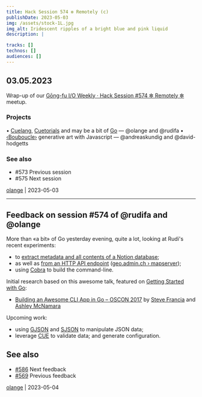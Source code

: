 ```yaml
---
title: Hack Session 574 ✼ Remotely (c)
publishDate: 2023-05-03
img: /assets/stock-1L.jpg
img_alt: Iridescent ripples of a bright blue and pink liquid
description: |

tracks: []
technos: []
audiences: []
---
```


## 03.05.2023

Wrap-up of our [Gōng-fu I/O Weekly · Hack Session #574 ✼ Remotely ✼](https://www.meetup.com/fr-FR/gōngfuio/events/gbcldtyfchbfb/) meetup.

### Projects

• [Cuelang](https://cuelang.org/), [Cuetorials](https://cuetorials.com/) and may be a bit of [Go](https://go.dev/) — @olange and @rudifa
• [‹Bouboucle›](http://bouboucle.com) generative art with Javascript — @andreaskundig and @david-hodgetts 

### See also

* #573 Previous session
* #575 Next session

[olange](https://github.com/olange) | 2023-05-03

<hr/>

## Feedback on session #574 of @rudifa and @olange

More than «a bit» of Go yesterday evening, quite a lot, looking at Rudi's recent experiments:

* to [extract metadata and all contents of a Notion database](https://github.com/rudifa/go-notion);
* as well as [from an HTTP API endpoint](https://github.com/rudifa/go-swisstopo) ([geo.admin.ch › mapserver](https://api3.geo.admin.ch/rest/services/api/MapServer));
* using [Cobra](https://cobra.dev) to build the command-line.

Initial research based on this awesome talk, featured on [Getting Started with Go](https://go.dev/learn/):

* [Building an Awesome CLI App in Go – OSCON 2017](https://spf13.com/presentation/building-an-awesome-cli-app-in-go-oscon/) by [Steve Francia](https://spf13.com/) and [Ashley McNamara](https://twitter.com/ashleymcnamara)

Upcoming work:

* using [GJSON](http://github.com/tidwall/gjson) and [SJSON](http://github.com/tidwall/sjson) to manipulate JSON data;
* leverage [CUE](https://cuelang.org) to validate data; and generate configuration.

## See also

* [#586](https://github.com/gongfuio/sessions/issues/586#issuecomment-1653699696) Next feedback
* [#569](https://github.com/gongfuio/sessions/issues/569#issuecomment-1489476902) Previous feedback

[olange](https://github.com/olange) | 2023-05-04


